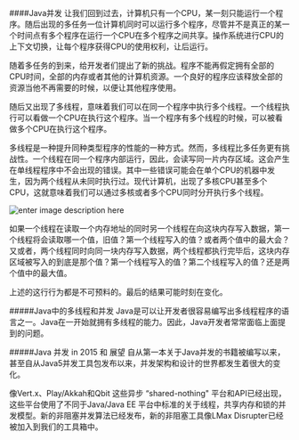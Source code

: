 ####Java并发
让我们回到过去，计算机只有一个CPU，某一刻只能运行一个程序。随后出现的多任务一位计算机同时可以运行多个程序，尽管并不是真正的某一个时间点有多个程序在运行一个CPU在多个程序之间共享。操作系统进行CPU的上下文切换，让每个程序获得CPU的使用权利，让后运行。

随着多任务的到来，给开发者们提出了新的挑战。程序不能再假定拥有全部的CPU时间，全部的内存或者其他的计算机资源。一个良好的程序应该释放全部的资源当他不再需要的时候，以便让其他程序使用。

随后又出现了多线程，意味着我们可以在同一个程序中执行多个线程。一个线程执行可以看做一个CPU在执行这个程序。当一个程序有多个线程的时候，可以被看做多个CPU在执行这个程序。

多线程是一种提升同种类型程序的性能的一种方式。然而，多线程比多任务更有挑战性。一个线程在同一个程序内部运行，因此，会读写同一片内存区域。这会产生在单线程程序中不会出现的错误。其中一些错误可能会在单个CPU的机器中发生，因为两个线程从未同时执行过。现代计算机，出现了多核CPU甚至多个CPU，这就意味着我们可以通过多核或者多个CPU同时分开执行多个线程。

![enter image description here](http://tutorials.jenkov.com/images/java-concurrency/java-concurrency-tutorial-introduction-1.png)

如果一个线程在读取一个内存地址的同时另一个线程在向这块内存写入数据，第一个线程将会读取哪一个值，旧值？第一个线程写入的值？或者两个值中的最大会？又或者，两个线程同时向同一块内存写入数据，两个线程都执行完毕后，这块内存区域被写入的到底是那个值？第一个线程写入的值？第二个线程写入的值？还是两个值中的最大值。

上述的这行行为都是不可预料的。最后的结果可能时刻在变化。

#####Java中的多线程和并发
Java是可以让开发者很容易编写出多线程程序的语言之一。Java在一开始就拥有多线程的能力。因此，Java开发者常常面临上面提到的问题。

#####Java 并发 in 2015 和 展望
自从第一本关于Java并发的书籍被编写以来，甚至自从Java5并发工具包发布以来，并发架构和设计的世界都发生着很大的变化。

像Vert.x、Play/Akkah和Qbit 这些异步 “shared-nothing" 平台和API已经出现，这些平台使用了不同于Java/Java EE 平台中标准的关于线程，共享内存和锁的并发模型。新的非阻塞并发算法已经发布，新的非阻塞工具像LMax Disrupter已经被加入到我们的工具箱中。